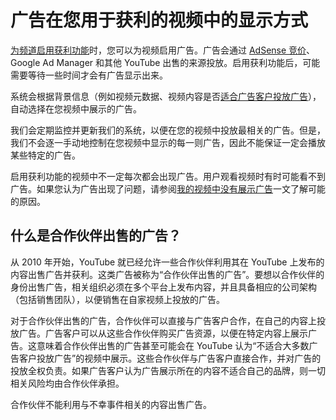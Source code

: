 # 广告在您用于获利的视频中的显示方式

[为频道启用获利功能](https://support.google.com/youtube/answer/72857)时，您可以为视频启用广告。广告会通过 [AdSense 竞价](https://support.google.com/adsense/answer/160525)、Google Ad Manager 和其他 YouTube 出售的来源投放。启用获利功能后，可能需要等待一些时间才会有广告显示出来。

系统会根据背景信息（例如视频元数据、视频内容是否[适合广告客户投放广告](https://support.google.com/youtube/answer/6162278)），自动选择在您视频中展示的广告。

我们会定期监控并更新我们的系统，以便在您的视频中投放最相关的广告。但是，我们不会逐一手动地控制在您视频中显示的每一则广告，因此不能保证一定会播放某些特定的广告。

启用获利功能的视频中不一定每次都会出现广告。用户观看视频时有时可能看不到广告。如果您认为广告出现了问题，请参阅[我的视频中没有展示广告](https://support.google.com/youtube/answer/117739)一文了解可能的原因。

## 什么是合作伙伴出售的广告？

从 2010 年开始，YouTube 就已经允许一些合作伙伴利用其在 YouTube 上发布的内容出售广告并获利。这类广告被称为“合作伙伴出售的广告”。要想以合作伙伴的身份出售广告，相关组织必须在多个平台上发布内容，并且具备相应的公司架构（包括销售团队），以便销售在自家视频上投放的广告。

对于合作伙伴出售的广告，合作伙伴可以直接与广告客户合作，在自己的内容上投放广告。广告客户可以从这些合作伙伴购买广告资源，以便在特定内容上展示广告。这意味着合作伙伴出售的广告甚至可能会在 YouTube 认为“不适合大多数广告客户投放广告”的视频中展示。这些合作伙伴与广告客户直接合作，并对广告的投放全权负责。如果广告客户认为广告展示所在的内容不适合自己的品牌，则一切相关风险均由合作伙伴承担。

合作伙伴不能利用与不幸事件相关的内容出售广告。